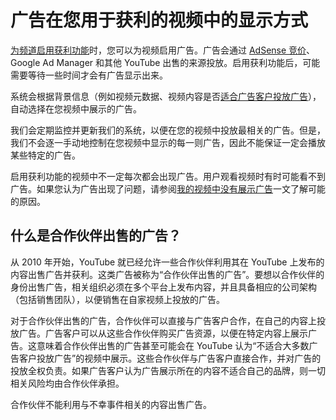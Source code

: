 # 广告在您用于获利的视频中的显示方式

[为频道启用获利功能](https://support.google.com/youtube/answer/72857)时，您可以为视频启用广告。广告会通过 [AdSense 竞价](https://support.google.com/adsense/answer/160525)、Google Ad Manager 和其他 YouTube 出售的来源投放。启用获利功能后，可能需要等待一些时间才会有广告显示出来。

系统会根据背景信息（例如视频元数据、视频内容是否[适合广告客户投放广告](https://support.google.com/youtube/answer/6162278)），自动选择在您视频中展示的广告。

我们会定期监控并更新我们的系统，以便在您的视频中投放最相关的广告。但是，我们不会逐一手动地控制在您视频中显示的每一则广告，因此不能保证一定会播放某些特定的广告。

启用获利功能的视频中不一定每次都会出现广告。用户观看视频时有时可能看不到广告。如果您认为广告出现了问题，请参阅[我的视频中没有展示广告](https://support.google.com/youtube/answer/117739)一文了解可能的原因。

## 什么是合作伙伴出售的广告？

从 2010 年开始，YouTube 就已经允许一些合作伙伴利用其在 YouTube 上发布的内容出售广告并获利。这类广告被称为“合作伙伴出售的广告”。要想以合作伙伴的身份出售广告，相关组织必须在多个平台上发布内容，并且具备相应的公司架构（包括销售团队），以便销售在自家视频上投放的广告。

对于合作伙伴出售的广告，合作伙伴可以直接与广告客户合作，在自己的内容上投放广告。广告客户可以从这些合作伙伴购买广告资源，以便在特定内容上展示广告。这意味着合作伙伴出售的广告甚至可能会在 YouTube 认为“不适合大多数广告客户投放广告”的视频中展示。这些合作伙伴与广告客户直接合作，并对广告的投放全权负责。如果广告客户认为广告展示所在的内容不适合自己的品牌，则一切相关风险均由合作伙伴承担。

合作伙伴不能利用与不幸事件相关的内容出售广告。